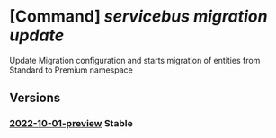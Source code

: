 # [Command] _servicebus migration update_

Update Migration configuration and starts migration of entities from Standard to Premium namespace

## Versions

### [2022-10-01-preview](/Resources/mgmt-plane/L3N1YnNjcmlwdGlvbnMve30vcmVzb3VyY2Vncm91cHMve30vcHJvdmlkZXJzL21pY3Jvc29mdC5zZXJ2aWNlYnVzL25hbWVzcGFjZXMve30vbWlncmF0aW9uY29uZmlndXJhdGlvbnMve30=/2022-10-01-preview.xml) **Stable**

<!-- mgmt-plane /subscriptions/{}/resourcegroups/{}/providers/microsoft.servicebus/namespaces/{}/migrationconfigurations/{} 2022-10-01-preview -->
